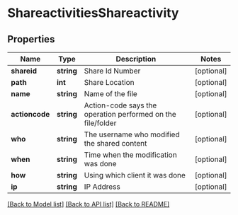 # ShareactivitiesShareactivity

## Properties
Name | Type | Description | Notes
------------ | ------------- | ------------- | -------------
**shareid** | **string** | Share Id Number | [optional] 
**path** | **int** | Share Location | [optional] 
**name** | **string** | Name of the file | [optional] 
**actioncode** | **string** | Action-code says the operation performed on the file/folder | [optional] 
**who** | **string** | The username who modified the shared content | [optional] 
**when** | **string** | Time when the modification was done | [optional] 
**how** | **string** | Using which client it was done | [optional] 
**ip** | **string** | IP Address | [optional] 

[[Back to Model list]](../README.md#documentation-for-models) [[Back to API list]](../README.md#documentation-for-api-endpoints) [[Back to README]](../README.md)


